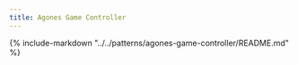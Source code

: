 ```yaml
---
title: Agones Game Controller
---
```


{%
   include-markdown "../../patterns/agones-game-controller/README.md"
%}
